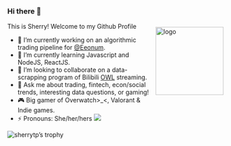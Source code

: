 ### Hi there :wave:
This is Sherry! Welcome to my Github Profile <img src="https://github-readme-stats.vercel.app/api?username=sherrytp&show_icons=true" alt="logo" height="155" align="right" style="margin: 10px; margin-bottom: 20px;" />

- :telescope: I’m currently working on an algorithmic trading pipeline for [@Eeonum](https://github.com/Eeonum).
- :seedling: I’m currently learning Javascript and NodeJS, ReactJS.
- :dancers: I’m looking to collaborate on a data-scrapping program of Bilibili [OWL](https://www.kaggle.com/sherrytp/overwatch-league-stats-lab) streaming.
- :speech_balloon: Ask me about trading, fintech, econ/social trends, interesting data questions, or gaming!
- :video_game: Big gamer of Overwatch>_<, Valorant & Indie games.
- :zap: Pronouns: She/her/hers   ![](https://img.shields.io/badge/Kaggle-115%20Upvotes-blue)

![sherrytp’s trophy](https://github-profile-trophy.vercel.app/?username=sherrytp&theme=dracula&title=Commit,Followers,PullRequest,Repositories)
<!--
**sherrytp/sherrytp** is a :sparkles: _special_ :sparkles: repository because its `README.md` (this file) appears on your GitHub profile.
Here are some ideas to get you started:
- :thinking_face: I’m looking for help with ...
- :smile: Fun fact: ...
<p><pre align="center">
[![Top Languages](https://github-readme-stats.vercel.app/api/top-langs/?username=sherrytp)
![Stats](https://github-readme-stats.vercel.app/api?username=sherrytp&show_icons=true)
<a href="https://metrics.lecoq.io/about/sherrytp"><img src="metrics-base.svg" align="left" width="47.5%"></img></a>
<a href="https://metrics.lecoq.io/about/sherrytp"><img src="metrics-achievements.svg" align="left" width="47.5%"></img></a>
